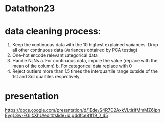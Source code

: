 # Datathon23

# data cleaning process:
1. Keep the continuous data with the 10 highest explained variances. Drop all other continuous data (Variances obtained by PCA testing)
2. One-hot encode relevant categorical data
3. Handle NaNs
  a. For continuous data, impute the value (replace with the mean of the column)
  b. For categorical data replace with 0
4. Reject outliers more than 1.5 times the interquartile range outside of the 1st and 3rd quartiles respectively

# presentation

https://docs.google.com/presentation/d/1EdevS4R7D2AxkVLtlzlfMmMZ6IpnEygL3w-FGjIXXhU/edit#slide=id.g4dfce81f19_0_45

